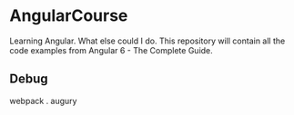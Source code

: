 # AngularCourse

Learning Angular. What else could I do. This repository will contain all the code examples from Angular 6 - The Complete Guide.

## Debug

webpack .
augury
